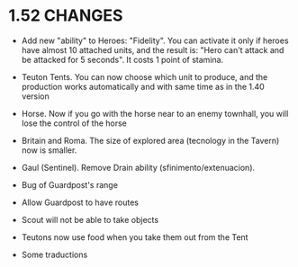 # 1.52 CHANGES 

* Add new "ability" to Heroes: "Fidelity". You can activate it only if heroes have almost 10 attached units, and the result is: "Hero can't attack and be attacked for 5 seconds". It costs 1 point of stamina. 

* Teuton Tents. You can now choose which unit to produce, and the production works automatically and with same time as in the 1.40 version

* Horse. Now if you go with the horse near to an enemy townhall, you will lose the control of the horse

* Britain and Roma. The size of explored area (tecnology in the Tavern) now is smaller.

* Gaul (Sentinel). Remove Drain ability (sfinimento/extenuacion).

* Bug of Guardpost's range 

* Allow Guardpost to have routes 

* Scout will not be able to take objects

* Teutons now use food when you take them out from the Tent

* Some traductions
